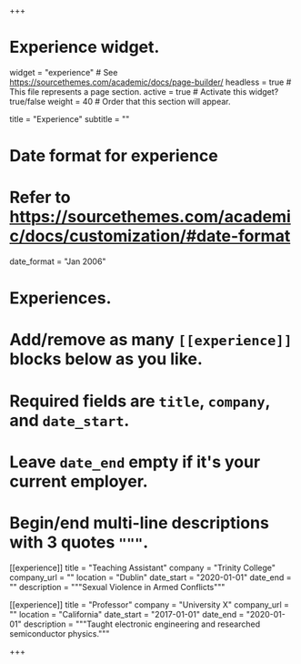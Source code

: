 +++
# Experience widget.
widget = "experience"  # See https://sourcethemes.com/academic/docs/page-builder/
headless = true  # This file represents a page section.
active = true  # Activate this widget? true/false
weight = 40  # Order that this section will appear.

title = "Experience"
subtitle = ""

# Date format for experience
#   Refer to https://sourcethemes.com/academic/docs/customization/#date-format
date_format = "Jan 2006"

# Experiences.
#   Add/remove as many `[[experience]]` blocks below as you like.
#   Required fields are `title`, `company`, and `date_start`.
#   Leave `date_end` empty if it's your current employer.
#   Begin/end multi-line descriptions with 3 quotes `"""`.

[[experience]] 
  title = "Teaching Assistant" 
  company = "Trinity College" 
  company_url = "" 
  location = "Dublin" 
  date_start = "2020-01-01" 
  date_end = "" 
  description = """Sexual Violence in Armed Conflicts"""

[[experience]]
  title = "Professor"
  company = "University X"
  company_url = ""
  location = "California"
  date_start = "2017-01-01"
  date_end = "2020-01-01"
  description = """Taught electronic engineering and researched semiconductor physics."""

+++
